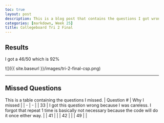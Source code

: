 ```yaml
---
toc: true
layout: post
description: This is a blog post that contains the questions I got wrong on the collegeboard final MC.
categories: [markdown, Week 25]
title: Collegeboard Tri 2 Final
---
```

## Results
I got a 46/50 which is 92%

![]({{ site.baseurl }}/images/tri-2-final-csp.png)


---

## Missed Questions
This is a table containing the questions I missed.
| Question # | Why I missed |
| - | - |
| 33 | I got this question wrong because I was careless. I forgot that repeat 1 time is basically not necessary because the code will do it once either way. |
| 41 |  |
| 42 |  |
| 49 |  |